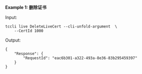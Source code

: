 **Example 1: 删除证书**



Input: 

```
tccli live DeleteLiveCert --cli-unfold-argument  \
    --CertId 1000
```

Output: 
```
{
    "Response": {
        "RequestId": "eac6b301-a322-493a-8e36-83b295459397"
    }
}
```


